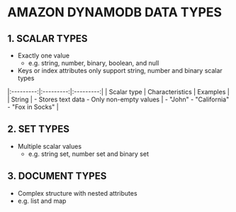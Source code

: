 # AMAZON DYNAMODB DATA TYPES

## 1. SCALAR TYPES

- Exactly one value
  - e.g. string, number, binary, boolean, and null
- Keys or index attributes only support string, number and binary scalar types

|:---------:|:---------:|:---------:|
| Scalar type | Characteristics | Examples |
| String | - Stores text data - Only non-empty values | - "John" - "California" - "Fox in Socks" |
<!-- | | | | -->

## 2. SET TYPES

- Multiple scalar values
  - e.g. string set, number set and binary set

## 3. DOCUMENT TYPES

- Complex structure with nested attributes
 - e.g. list and map
